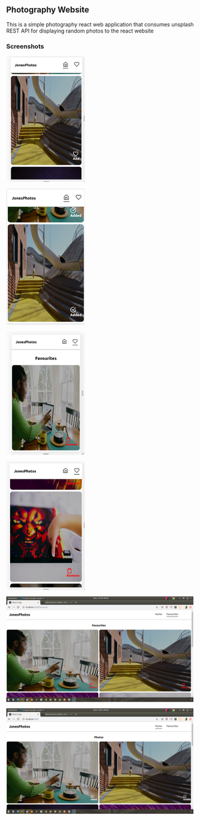 ## Photography Website

This is a simple photography react web application that consumes unsplash REST API for 
displaying random photos to the react website

### Screenshots


<img
width="210"
alt="Capture 1"
src="https://github.com/allenarduino/jones_photos/blob/master/screenshots/screenshot1_phone.png">

<img
width="210"
alt="Capture 2"
src="https://github.com/allenarduino/jones_photos/blob/master/screenshots/screenshot2_phone.png">


<img
width="210"
alt="Capture 3"
src="https://github.com/allenarduino/jones_photos/blob/master/screenshots/screenshot3_phone.png">


<img
width="210"
alt="Capture 4"
src="https://github.com/allenarduino/jones_photos/blob/master/screenshots/screenshot4_phone.png">


<img
width="500"
alt="Capture 5"
src="https://github.com/allenarduino/jones_photos/blob/master/screenshots/screenshot5_desktop.png">


<img
width="500"
alt="Capture 6"
src="https://github.com/allenarduino/jones_photos/blob/master/screenshots/screenshot6_desktop.png">
